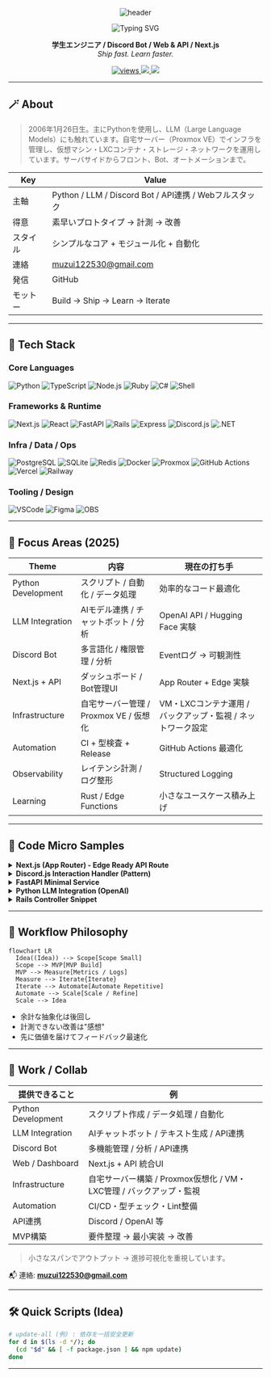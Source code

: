 <!--
README Styling Guide:
- 余計な外部リクエストが多いと読み込みが重くなるので必要に応じてコメントアウトして調整してください。
- SVGバナーやアニメーションは自作して差し替え可能です。
-->

<p align="center">
  <!-- Hero Banner (差し替え推奨) -->
  <img src="https://capsule-render.vercel.app/api?type=wave&color=0:4f46e5,100:9333ea&height=190&section=header&text=HTMLTiv&fontColor=ffffff&fontSize=60&animation=fadeIn&fontAlignY=35" alt="header" />
</p>

<p align="center">
  <img 
    src="https://readme-typing-svg.demolab.com?font=Fira+Code&duration=2500&pause=900&repeat=true&color=8B5CF6&center=true&vCenter=true&width=600&height=50&lines=%F0%9F%91%8B+Student+Engineer;Discord+Bots+%2B+Next.js+%2B+APIs;Build+%E2%86%92+Ship+%E2%86%92+Learn+%E2%86%92+Repeat" 
    alt="Typing SVG" />
</p>

<p align="center">
  <strong>学生エンジニア / Discord Bot / Web & API / Next.js</strong><br/>
  <em>Ship fast. Learn faster.</em>
</p>

<p align="center">
  <a href="https://github.com/HTMLTiv">
    <img src="https://komarev.com/ghpvc/?username=HTMLTiv&style=flat&color=8b5cf6" alt="views" />
  </a>
  <a href="https://github.com/HTMLTiv?tab=followers">
    <img src="https://img.shields.io/github/followers/HTMLTiv?style=flat&label=Followers&color=6366f1" />
  </a>
  <img src="https://img.shields.io/badge/Status-Open%20for%20Work-10b981?style=flat&logo=rocket" />
</p>

---

## 🪄 About

> 2006年1月26日生。主にPythonを使用し、LLM（Large Language Models）にも触れています。自宅サーバー（Proxmox VE）でインフラを管理し、仮想マシン・LXCコンテナ・ストレージ・ネットワークを運用しています。サーバサイドからフロント、Bot、オートメーションまで。

| Key | Value |
|-----|-------|
| 主軸 | Python / LLM / Discord Bot / API連携 / Webフルスタック |
| 得意 | 素早いプロトタイプ → 計測 → 改善 |
| スタイル | シンプルなコア + モジュール化 + 自動化 |
| 連絡 | muzui122530@gmail.com |
| 発信 |  GitHub |
| モットー | Build → Ship → Learn → Iterate |

---

## 🧰 Tech Stack

### Core Languages
![Python](https://img.shields.io/badge/Python-3776AB?logo=python&logoColor=white)
![TypeScript](https://img.shields.io/badge/TypeScript-3178C6?logo=typescript&logoColor=white)
![Node.js](https://img.shields.io/badge/Node.js-339933?logo=node.js&logoColor=white)
![Ruby](https://img.shields.io/badge/Ruby-CC342D?logo=ruby&logoColor=white)
![C#](https://img.shields.io/badge/C%23-239120?logo=csharp&logoColor=white)
![Shell](https://img.shields.io/badge/Shell-4EAA25?logo=gnu-bash&logoColor=white)

### Frameworks & Runtime
![Next.js](https://img.shields.io/badge/Next.js-000000?logo=nextdotjs&logoColor=white)
![React](https://img.shields.io/badge/React-0d87c9?logo=react&logoColor=white)
![FastAPI](https://img.shields.io/badge/FastAPI-009688?logo=fastapi&logoColor=white)
![Rails](https://img.shields.io/badge/Rails-D30001?logo=rubyonrails&logoColor=white)
![Express](https://img.shields.io/badge/Express-444?logo=express&logoColor=white)
![Discord.js](https://img.shields.io/badge/discord.js-5865F2?logo=discord&logoColor=white)
![.NET](https://img.shields.io/badge/.NET-512BD4?logo=dotnet&logoColor=white)

### Infra / Data / Ops
![PostgreSQL](https://img.shields.io/badge/PostgreSQL-4169e1?logo=postgresql&logoColor=white)
![SQLite](https://img.shields.io/badge/SQLite-07405E?logo=sqlite&logoColor=white)
![Redis](https://img.shields.io/badge/Redis-DC382D?logo=redis&logoColor=white)
![Docker](https://img.shields.io/badge/Docker-2496ED?logo=docker&logoColor=white)
![Proxmox](https://img.shields.io/badge/Proxmox-E57000?logo=proxmox&logoColor=white)
![GitHub Actions](https://img.shields.io/badge/GitHub_Actions-2671E5?logo=githubactions&logoColor=white)
![Vercel](https://img.shields.io/badge/Vercel-111111?logo=vercel&logoColor=white)
![Railway](https://img.shields.io/badge/Railway-0B0D15?logo=railway&logoColor=white)

### Tooling / Design
![VSCode](https://img.shields.io/badge/VS%20Code-007ACC?logo=visualstudiocode&logoColor=white)
![Figma](https://img.shields.io/badge/Figma-0AC97F?logo=figma&logoColor=white)
![OBS](https://img.shields.io/badge/OBS-302E31?logo=obsstudio&logoColor=white)

---

## 🔭 Focus Areas (2025)

| Theme | 内容 | 現在の打ち手 |
|-------|------|-------------|
| Python Development | スクリプト / 自動化 / データ処理 | 効率的なコード最適化 |
| LLM Integration | AIモデル連携 / チャットボット / 分析 | OpenAI API / Hugging Face 実験 |
| Discord Bot | 多言語化 / 権限管理 / 分析 | Eventログ → 可観測性 |
| Next.js + API | ダッシュボード / Bot管理UI | App Router + Edge 実験 |
| Infrastructure | 自宅サーバー管理 / Proxmox VE / 仮想化 | VM・LXCコンテナ運用 / バックアップ・監視 / ネットワーク設定 |
| Automation | CI + 型検査 + Release | GitHub Actions 最適化 |
| Observability | レイテンシ計測 / ログ整形 | Structured Logging |
| Learning | Rust / Edge Functions | 小さなユースケース積み上げ |

---

## 🧪 Code Micro Samples

<details>
<summary><strong>Next.js (App Router) - Edge Ready API Route</strong></summary>

```ts
// app/api/health/route.ts
export const runtime = 'edge';

export async function GET() {
  return new Response(JSON.stringify({ status: 'ok', time: Date.now() }), {
    headers: { 'Content-Type': 'application/json' }
  });
}
```
</details>

<details>
<summary><strong>Discord.js Interaction Handler (Pattern)</strong></summary>

```ts
import { ChatInputCommandInteraction } from 'discord.js';

export async function handlePing(interaction: ChatInputCommandInteraction) {
  const started = performance.now();
  await interaction.reply({ content: '🏓 Pong!', ephemeral: true });
  const ms = performance.now() - started;
  console.log('[PING]', ms.toFixed(2), 'ms');
}
```
</details>

<details>
<summary><strong>FastAPI Minimal Service</strong></summary>

```python
from fastapi import FastAPI
app = FastAPI()

@app.get("/metrics")
def metrics():
    return {"uptime_sec": 1234, "version": "0.1.0"}
```
</details>

<details>
<summary><strong>Python LLM Integration (OpenAI)</strong></summary>

```python
import openai

def generate_response(prompt: str) -> str:
    response = openai.ChatCompletion.create(
        model="gpt-3.5-turbo",
        messages=[{"role": "user", "content": prompt}]
    )
    return response.choices[0].message.content

# Example usage
result = generate_response("Hello, how are you?")
print(result)
```
</details>

<details>
<summary><strong>Rails Controller Snippet</strong></summary>

```ruby
class HealthController < ApplicationController
  def index
    render json: { ok: true, time: Time.now.utc.iso8601 }
  end
end
```
</details>

---

## 🔄 Workflow Philosophy

```mermaid
flowchart LR
  Idea((Idea)) --> Scope[Scope Small]
  Scope --> MVP[MVP Build]
  MVP --> Measure[Metrics / Logs]
  Measure --> Iterate{Iterate}
  Iterate --> Automate[Automate Repetitive]
  Automate --> Scale[Scale / Refine]
  Scale --> Idea
```

- 余計な抽象化は後回し
- 計測できない改善は"感想"
- 先に価値を届けてフィードバック最速化

---

## 🤝 Work / Collab

| 提供できること | 例 |
|----------------|----|
| Python Development | スクリプト作成 / データ処理 / 自動化 |
| LLM Integration | AIチャットボット / テキスト生成 / API連携 |
| Discord Bot | 多機能管理 / 分析 / API連携 |
| Web / Dashboard | Next.js + API 統合UI |
| Infrastructure | 自宅サーバー構築 / Proxmox仮想化 / VM・LXC管理 / バックアップ・監視 |
| Automation | CI/CD・型チェック・Lint整備 |
| API連携 | Discord / OpenAI 等 |
| MVP構築 | 要件整理 → 最小実装 → 改善 |

> 小さなスパンでアウトプット → 進捗可視化を重視しています。

📬 連絡: **muzui122530@gmail.com**

---





## 🛠 Quick Scripts (Idea)

```bash
# update-all (例) : 依存を一括安全更新
for d in $(ls -d */); do
  (cd "$d" && [ -f package.json ] && npm update)
done
```

---
